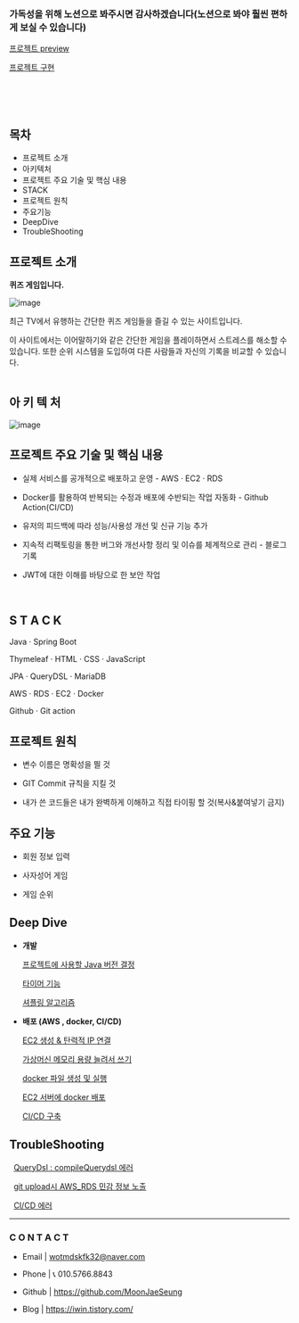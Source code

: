 
### 가독성을 위해 노션으로 봐주시면 감사하겠습니다(노션으로 봐야 훨씬 편하게 보실 수 있습니다)
[프로젝트 preview ](https://www.notion.so/Project-QuizShow-b49dc7c1b6af4e328fbb8d3872e5d281?pvs=21) <br>

[프로젝트 구현](https://www.notion.so/30-V1-aac81e2f51d7459a896276e2f528b225?pvs=21)


<br><br><br>


## 목차
- 프로젝트 소개
- 아키텍처
- 프로젝트 주요 기술 및 핵심 내용
- STACK
- 프로젝트 원칙
- 주요기능
- DeepDive
- TroubleShooting




## 프로젝트 소개

**퀴즈 게임입니다.**

![image](https://github.com/MoonJaeSeung/QuizShow/assets/108584477/0848f225-eff6-4878-8074-e4018b7eb516)


최근 TV에서 유행하는 간단한 퀴즈 게임들을 즐길 수 있는 사이트입니다.

이 사이트에서는 이어말하기와 같은 간단한 게임을 플레이하면서 스트레스를 해소할 수 있습니다. 또한 순위 시스템을 도입하여 다른 사람들과 자신의 기록을 비교할 수 있습니다.<br><br>

## 아 키 텍 처

![image](https://github.com/MoonJaeSeung/QuizShow/assets/108584477/d19bb12f-626c-406e-a8d6-c247c94cbf35)


## **프로젝트 주요 기술 및 핵심 내용**

- 실제 서비스를 공개적으로 배포하고 운영 - AWS · EC2 · RDS

- Docker를 활용하여 반복되는 수정과 배포에 수반되는 작업 자동화 - Github  Action(CI/CD)

- 유저의 피드백에 따라 성능/사용성 개선 및 신규 기능 추가

- 지속적 리팩토링을 통한 버그와 개선사항 정리 및 이슈를 체계적으로 관리 - 블로그 기록

- JWT에 대한 이해를 바탕으로 한 보안 작업


<br>

## **S T A C K**

Java · Spring Boot

Thymeleaf · HTML · CSS · JavaScript

JPA · QueryDSL · MariaDB

AWS · RDS · EC2 · Docker

Github · Git action <br>


## **프로젝트 원칙**

- 변수 이름은 명확성을 띌 것

- GIT Commit 규칙을 지킬 것

- 내가 쓴 코드들은 내가 완벽하게 이해하고 직접 타이핑 할 것(복사&붙여넣기 금지) <br>


## **주요 기능**

- 회원 정보 입력
  
- 사자성어 게임
  
- 게임 순위 <br>


## **Deep Dive**

- **개발**
    
    
    
    [프로젝트에 사용할 Java 버전 결정](https://iwin.tistory.com/115)
    
    
    
    [타이머 기능](https://iwin.tistory.com/113)
    
    
    
    [셔플링 알고리즘](https://iwin.tistory.com/114)
    
- **배포 (AWS , docker, CI/CD)**
    
   
    
  [EC2 생성 & 탄력적 IP 연결](https://iwin.tistory.com/102)
    
    
    
  [가상머신 메모리 용량 늘려서 쓰기](https://iwin.tistory.com/105)
    
    
    
  [docker 파일 생성 및 실행](https://iwin.tistory.com/107)
    
    
    
  [EC2 서버에 docker 배포](https://iwin.tistory.com/108)
    
    
    
  [CI/CD 구축](https://iwin.tistory.com/109)
    


## TroubleShooting

&nbsp;&nbsp;[QueryDsl : compileQuerydsl 에러](https://iwin.tistory.com/110)

&nbsp;&nbsp;[git upload시 AWS_RDS 민감 정보 노출](https://iwin.tistory.com/116)

&nbsp;&nbsp;[CI/CD 에러](https://iwin.tistory.com/118)



---

### **C O N T A C T**

- Email | wotmdskfk32@naver.com
- Phone | 📞 010.5766.8843

- Github | https://github.com/MoonJaeSeung
- Blog | https://iwin.tistory.com/





